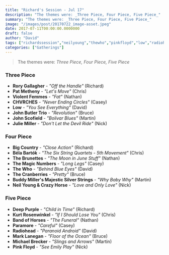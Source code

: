 ```yaml
---
title: "Richard's Session - Jul 17"
description: "The themes were: _Three Piece, Four Piece, Five Piece_"
summary: "The themes were: _Three Piece, Four Piece, Five Piece_"
image: "/images/post/20170722_image-asset.jpeg"
date: 2017-07-11T00:00:00.0000000
draft: false
author: "David"
tags: ["richardssession","neilyoung","thewho","pinkfloyd","low","radiohead","paramore","johnbutlertrio","marklanegan","patmetheny","bigcountry","deeppurple","johnscofield","bandofhorses","rorygallagher","thecranberries","michaelbrecker","themagicnumbers","chvrches","bélabartók","juliemiller","thebrunettes","violentfemmes","kurtrosenwinkel","buddymillersmajesticsilverstrings"]
categories: ["Gatherings"]
---
```

> The themes were: _Three Piece, Four Piece, Five Piece_
### Three Piece
- **Rory Gallagher** - _"Off the Handle"_ (Richard)
- **Pat Metheny** - _"Let's Move"_ (Chris)
- **Violent Femmes** - _"Fat"_ (Nathan)
- **CHVRCHES** - _"Never Ending Circles"_ (Casey)
- **Low** - _"You See Everything"_ (David)
- **John Butler Trio** - _"Revolution"_ (Bruce)
- **John Scofield** - _"Bolivar Blues"_ (Martin)
- **Julie Miller** - _"Don't Let the Devil Ride"_ (Nick)
### Four Piece
- **Big Country** - _"Close Action"_ (Richard)
- **Béla Bartók** - _"The Six String Quartets - 5th Movement"_ (Chris)
- **The Brunettes** - _"The Moon in June Stuff"_ (Nathan)
- **The Magic Numbers** - _"Long Legs"_ (Casey)
- **The Who** - _"Behind Blue Eyes"_ (David)
- **The Cranberries** - _"Pretty"_ (Bruce)
- **Buddy Miller's Majestic Silver Strings** - _"Why Baby Why"_ (Martin)
- **Neil Young & Crazy Horse** - _"Love and Only Love"_ (Nick)
### Five Piece
- **Deep Purple** - _"Child in Time"_ (Richard)
- **Kurt Rosenwinkel** - _"If I Should Lose You"_ (Chris)
- **Band of Horses** - _"The Funeral"_ (Nathan)
- **Paramore** - _"Careful"_ (Casey)
- **Radiohead** - _"Paranoid Android"_ (David)
- **Mark Lanegan** - _"Floor of the Ocean"_ (Bruce)
- **Michael Brecker** - _"Slings and Arrows"_ (Martin)
- **Pink Floyd** - _"See Emily Play"_ (Nick)
